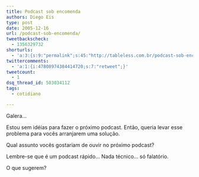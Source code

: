 ```yaml
---
title: Podcast sob encomenda
authors: Diego Eis
type: post
date: 2005-12-16
url: /podcast-sob-encomenda/
tweetbackscheck:
  - 1356329732
shorturls:
  - 'a:3:{s:9:"permalink";s:45:"http://tableless.com.br/podcast-sob-encomenda";s:7:"tinyurl";s:26:"http://tinyurl.com/3czr4cy";s:4:"isgd";s:19:"http://is.gd/RVLGQ6";}'
twittercomments:
  - 'a:1:{i:47808974384414720;s:7:"retweet";}'
tweetcount:
  - 1
dsq_thread_id: 503034112
tags:
  - cotidiano

---
```

Galera&#8230;
  
Estou sem idéias para fazer o próximo podcast. Então, queria levar esse problema para vocês arranjarem uma solução.
  
Qual assunto vocês gostariam de ouvir no próximo podcast?

Lembre-se que é um podcast rápido&#8230; Nada técnico&#8230; só falatório.
  
O que sugerem?